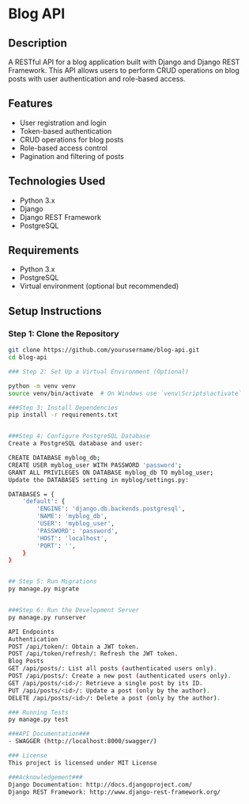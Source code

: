# Blog API

## Description
A RESTful API for a blog application built with Django and Django REST Framework. This API allows users to perform CRUD operations on blog posts with user authentication and role-based access.

## Features
- User registration and login
- Token-based authentication
- CRUD operations for blog posts
- Role-based access control
- Pagination and filtering of posts

## Technologies Used
- Python 3.x
- Django
- Django REST Framework
- PostgreSQL

## Requirements
- Python 3.x
- PostgreSQL
- Virtual environment (optional but recommended)

## Setup Instructions

### Step 1: Clone the Repository
```bash
git clone https://github.com/yourusername/blog-api.git
cd blog-api

### Step 2: Set Up a Virtual Environment (Optional)

python -m venv venv
source venv/bin/activate  # On Windows use `venv\Scripts\activate`

###Step 3: Install Dependencies
pip install -r requirements.txt


###Step 4: Configure PostgreSQL Database
Create a PostgreSQL database and user:

CREATE DATABASE myblog_db;
CREATE USER myblog_user WITH PASSWORD 'password';
GRANT ALL PRIVILEGES ON DATABASE myblog_db TO myblog_user;
Update the DATABASES setting in myblog/settings.py:

DATABASES = {
    'default': {
        'ENGINE': 'django.db.backends.postgresql',
        'NAME': 'myblog_db',
        'USER': 'myblog_user',
        'PASSWORD': 'password',
        'HOST': 'localhost',
        'PORT': '',
    }
}


## Step 5: Run Migrations
py manage.py migrate


###Step 6: Run the Development Server
py manage.py runserver

API Endpoints
Authentication
POST /api/token/: Obtain a JWT token.
POST /api/token/refresh/: Refresh the JWT token.
Blog Posts
GET /api/posts/: List all posts (authenticated users only).
POST /api/posts/: Create a new post (authenticated users only).
GET /api/posts/<id>/: Retrieve a single post by its ID.
PUT /api/posts/<id>/: Update a post (only by the author).
DELETE /api/posts/<id>/: Delete a post (only by the author).

### Running Tests
py manage.py test

###API Documentation###
- SWAGGER (http://localhost:8000/swagger/)

### License
This project is licensed under MIT License

###Acknowledgement###
Django Documentation: http://docs.djangoproject.com/
Django REST Framework: http://www.django-rest-framework.org/